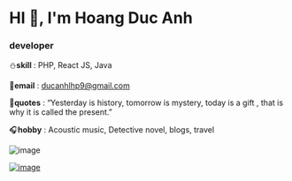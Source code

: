 # HI :raised_hands:, I'm Hoang Duc Anh
### developer

:snowman:**skill**        : PHP, React JS, Java

:email:**email**          : ducanhlhp9@gmail.com

:book:**quotes**          : “Yesterday is history, tomorrow is mystery, today is a gift , that is why it is called the present.”

:headphones:**hobby**     : Acoustic music, Detective novel, blogs, travel

![image](https://user-images.githubusercontent.com/48445457/91255070-2035f200-e78e-11ea-9d66-2fa5d2eaa443.png)


[![image](https://user-images.githubusercontent.com/48445457/91255501-1e206300-e78f-11ea-8dd1-3072a7d1ab30.png)
](https://www.linkedin.com/in/hoang-duc-anh-668872192/)












